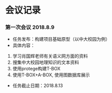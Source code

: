 
# 会议记录
### 第一次会议 2018.8.9
- 任务发布：构建项目基础原型（以中大校园为例）
- 具体内容： 
 1. 学习肖国辉老师有关语义网方面的资料
 2. 搜集中大校园地理知识的文本资料
 3. 使用protege构建T-BOX
 4. 使用T-BOX+A-BOX, 使用图数据库展示
 - 任务截止日期：2018.8.13
